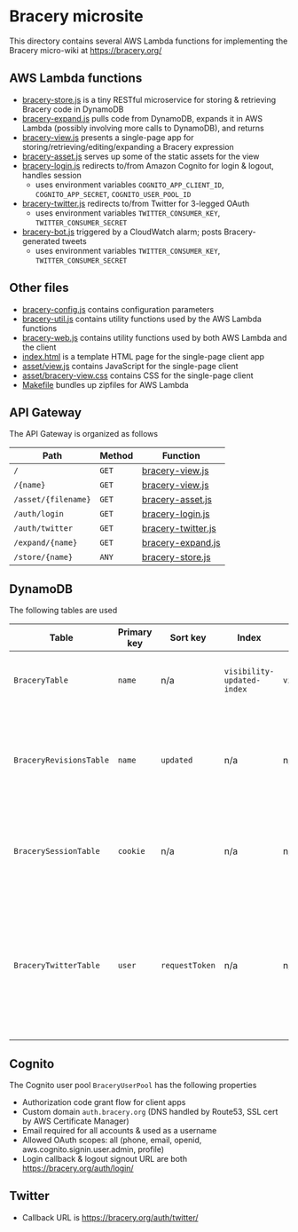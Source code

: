 # Bracery microsite

This directory contains several AWS Lambda functions for implementing the Bracery micro-wiki at https://bracery.org/

## AWS Lambda functions

- [bracery-store.js](bracery-store.js) is a tiny RESTful microservice for storing & retrieving Bracery code in DynamoDB
- [bracery-expand.js](bracery-expand.js) pulls code from DynamoDB, expands it in AWS Lambda (possibly involving more calls to DynamoDB), and returns
- [bracery-view.js](bracery-view.js) presents a single-page app for storing/retrieving/editing/expanding a Bracery expression
- [bracery-asset.js](bracery-asset.js) serves up some of the static assets for the view
- [bracery-login.js](bracery-login.js) redirects to/from Amazon Cognito for login & logout, handles session
   - uses environment variables `COGNITO_APP_CLIENT_ID`, `COGNITO_APP_SECRET`, `COGNITO_USER_POOL_ID`
- [bracery-twitter.js](bracery-twitter.js) redirects to/from Twitter for 3-legged OAuth
   - uses environment variables `TWITTER_CONSUMER_KEY`, `TWITTER_CONSUMER_SECRET`
- [bracery-bot.js](bracery-bot.js) triggered by a CloudWatch alarm; posts Bracery-generated tweets
   - uses environment variables `TWITTER_CONSUMER_KEY`, `TWITTER_CONSUMER_SECRET`

## Other files

- [bracery-config.js](bracery-config.js) contains configuration parameters
- [bracery-util.js](bracery-util.js) contains utility functions used by the AWS Lambda functions
- [bracery-web.js](bracery-web.js) contains utility functions used by both AWS Lambda and the client
- [index.html](index.html) is a template HTML page for the single-page client app
- [asset/view.js](asset/view.js) contains JavaScript for the single-page client
- [asset/bracery-view.css](asset/bracery-view.css) contains CSS for the single-page client
- [Makefile](Makefile) bundles up zipfiles for AWS Lambda


## API Gateway

The API Gateway is organized as follows

| Path | Method | Function |
| ---- | ------ | -------- |
| `/` | `GET` | [bracery-view.js](bracery-view.js) |
| `/{name}` | `GET` | [bracery-view.js](bracery-view.js) |
| `/asset/{filename}` | `GET` | [bracery-asset.js](bracery-asset.js) |
| `/auth/login` | `GET` | [bracery-login.js](bracery-login.js) |
| `/auth/twitter` | `GET` | [bracery-twitter.js](bracery-twitter.js) |
| `/expand/{name}` | `GET` | [bracery-expand.js](bracery-expand.js) |
| `/store/{name}` | `ANY` | [bracery-store.js](bracery-store.js) |

## DynamoDB

The following tables are used

| Table | Primary key | Sort key | Index | Index primary | Index sort | Description |
| ----- | ----------- | -------- | ----- | ------------- | ---------- | ----------- |
| `BraceryTable` | `name` | n/a | `visibility-updated-index` | `visibility` | `updated` | Main symbol definition table, one entry per symbol |
| `BraceryRevisionsTable` | `name` | `updated` | n/a | n/a | n/a | Symbol revisions table, multiple entries per symbol, same attributes as `BraceryTable` |
| `BracerySessionTable` | `cookie` | n/a | n/a | n/a | n/a | Stores information about the session, e.g. whether user has logged on |
| `BraceryTwitterTable` | `user` | `requestToken` | n/a | n/a | n/a | Stores information about pending & granted Twitter authorization requests, and their associated user accounts & symbols |


## Cognito

The Cognito user pool `BraceryUserPool` has the following properties

- Authorization code grant flow for client apps
- Custom domain `auth.bracery.org` (DNS handled by Route53, SSL cert by AWS Certificate Manager)
- Email required for all accounts & used as a username
- Allowed OAuth scopes: all (phone, email, openid, aws.cognito.signin.user.admin, profile)
- Login callback & logout signout URL are both https://bracery.org/auth/login/

## Twitter

- Callback URL is https://bracery.org/auth/twitter/

